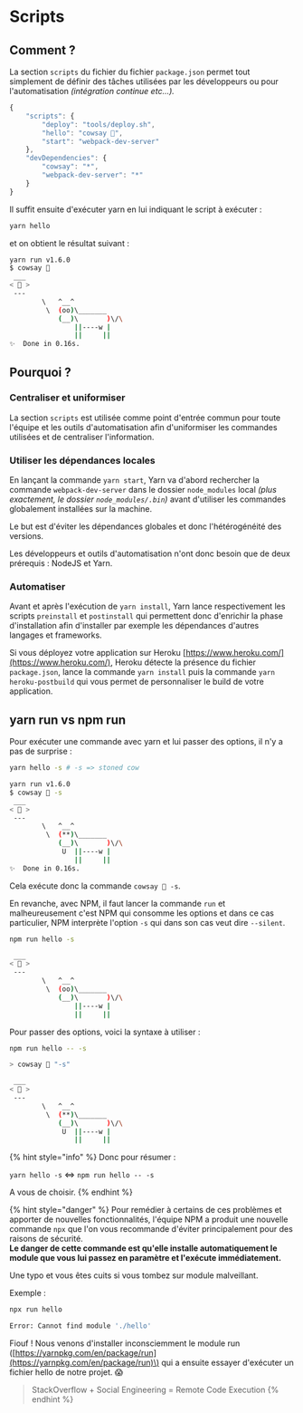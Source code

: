 # Scripts

## Comment ?

La section `scripts` du fichier du fichier `package.json` permet tout simplement de définir des tâches utilisées par les développeurs ou pour l'automatisation _\(intégration continue etc...\)._

```javascript
{
    "scripts": {
        "deploy": "tools/deploy.sh",
        "hello": "cowsay 👋",
        "start": "webpack-dev-server"
    },
    "devDependencies": {
        "cowsay": "*",
        "webpack-dev-server": "*"
    }
}
```

Il suffit ensuite d'exécuter yarn en lui indiquant le script à exécuter :

```bash
yarn hello
```

et on obtient le résultat suivant :

```bash
yarn run v1.6.0
$ cowsay 👋
 ___
< 👋 >
 ---
        \   ^__^
         \  (oo)\_______
            (__)\       )\/\
                ||----w |
                ||     ||
✨  Done in 0.16s.
```

## Pourquoi ?

### Centraliser et uniformiser

La section `scripts` est utilisée comme point d'entrée commun pour toute l'équipe et les outils d'automatisation afin d'uniformiser les commandes utilisées et de centraliser l'information.

### Utiliser les dépendances locales

En lançant la commande `yarn start`, Yarn va d'abord rechercher la commande `webpack-dev-server` dans le dossier `node_modules` local _\(plus exactement, le dossier `node_modules/.bin`\)_ avant d'utiliser les commandes globalement installées sur la machine.

Le but est d'éviter les dépendances globales et donc l'hétérogénéité des versions.

Les développeurs et outils d'automatisation n'ont donc besoin que de deux prérequis : NodeJS et Yarn.

### Automatiser

Avant et après l'exécution de `yarn install`, Yarn lance respectivement les scripts `preinstall` et `postinstall` qui permettent donc d'enrichir la phase d'installation afin d'installer par exemple les dépendances d'autres langages et frameworks.

Si vous déployez votre application sur Heroku [https://www.heroku.com/](https://www.heroku.com/), Heroku détecte la présence du fichier `package.json`, lance la commande `yarn install` puis la commande `yarn heroku-postbuild` qui vous permet de personnaliser le build de votre application.

## yarn run vs npm run

Pour exécuter une commande avec yarn et lui passer des options, il n'y a pas de surprise :

```bash
yarn hello -s # -s => stoned cow
```

```bash
yarn run v1.6.0
$ cowsay 👋 -s
 ___
< 👋 >
 ---
        \   ^__^
         \  (**)\_______
            (__)\       )\/\
             U  ||----w |
                ||     ||
✨  Done in 0.16s.
```

Cela exécute donc la commande `cowsay 👋 -s`.

En revanche, avec NPM, il faut lancer la commande `run` et malheureusement c'est NPM qui consomme les options et dans ce cas particulier, NPM interprète l'option `-s` qui dans son cas veut dire `--silent`.

```bash
npm run hello -s
```

```bash
 ___
< 👋 >
 ---
        \   ^__^
         \  (oo)\_______
            (__)\       )\/\
                ||----w |
                ||     ||
```

Pour passer des options, voici la syntaxe à utiliser :

```bash
npm run hello -- -s
```

```bash
> cowsay 👋 "-s"

 ___
< 👋 >
 ---
        \   ^__^
         \  (**)\_______
            (__)\       )\/\
             U  ||----w |
                ||     ||
```

{% hint style="info" %}
Donc pour résumer :

`yarn hello -s` &lt;=&gt; `npm run hello -- -s`

A vous de choisir.
{% endhint %}

{% hint style="danger" %}
Pour remédier à certains de ces problèmes et apporter de nouvelles fonctionnalités, l'équipe NPM a produit une nouvelle commande `npx` que l'on vous recommande d'éviter principalement  pour des raisons de sécurité.  
**Le danger de cette commande est qu'elle installe automatiquement le module que vous lui passez en paramètre et l'exécute immédiatement.**

Une typo et vous êtes cuits si vous tombez sur module malveillant.

Exemple :

```bash
npx run hello
```

```bash
Error: Cannot find module './hello'
```

Fiouf ! Nous venons d'installer inconsciemment le module run \([https://yarnpkg.com/en/package/run](https://yarnpkg.com/en/package/run)\) qui a ensuite essayer d'exécuter un fichier hello de notre projet. 😱

> StackOverflow + Social Engineering = Remote Code Execution
{% endhint %}







